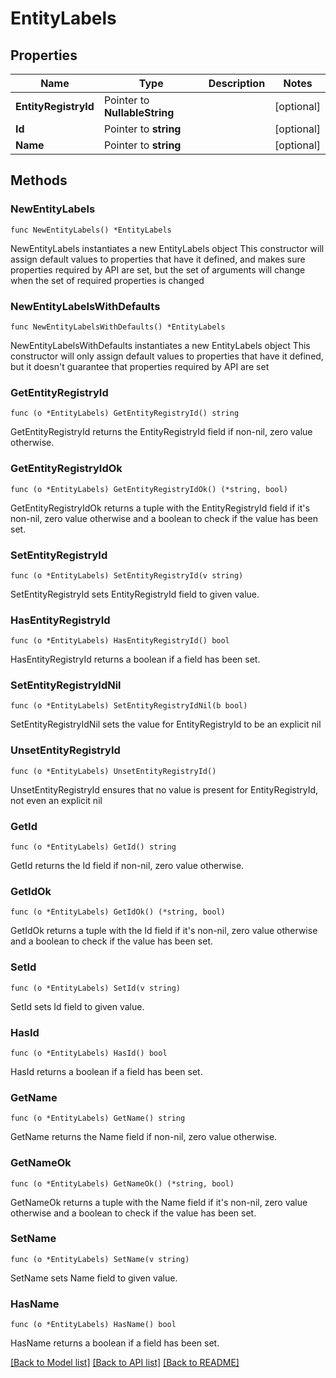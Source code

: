 # EntityLabels

## Properties

Name | Type | Description | Notes
------------ | ------------- | ------------- | -------------
**EntityRegistryId** | Pointer to **NullableString** |  | [optional] 
**Id** | Pointer to **string** |  | [optional] 
**Name** | Pointer to **string** |  | [optional] 

## Methods

### NewEntityLabels

`func NewEntityLabels() *EntityLabels`

NewEntityLabels instantiates a new EntityLabels object
This constructor will assign default values to properties that have it defined,
and makes sure properties required by API are set, but the set of arguments
will change when the set of required properties is changed

### NewEntityLabelsWithDefaults

`func NewEntityLabelsWithDefaults() *EntityLabels`

NewEntityLabelsWithDefaults instantiates a new EntityLabels object
This constructor will only assign default values to properties that have it defined,
but it doesn't guarantee that properties required by API are set

### GetEntityRegistryId

`func (o *EntityLabels) GetEntityRegistryId() string`

GetEntityRegistryId returns the EntityRegistryId field if non-nil, zero value otherwise.

### GetEntityRegistryIdOk

`func (o *EntityLabels) GetEntityRegistryIdOk() (*string, bool)`

GetEntityRegistryIdOk returns a tuple with the EntityRegistryId field if it's non-nil, zero value otherwise
and a boolean to check if the value has been set.

### SetEntityRegistryId

`func (o *EntityLabels) SetEntityRegistryId(v string)`

SetEntityRegistryId sets EntityRegistryId field to given value.

### HasEntityRegistryId

`func (o *EntityLabels) HasEntityRegistryId() bool`

HasEntityRegistryId returns a boolean if a field has been set.

### SetEntityRegistryIdNil

`func (o *EntityLabels) SetEntityRegistryIdNil(b bool)`

 SetEntityRegistryIdNil sets the value for EntityRegistryId to be an explicit nil

### UnsetEntityRegistryId
`func (o *EntityLabels) UnsetEntityRegistryId()`

UnsetEntityRegistryId ensures that no value is present for EntityRegistryId, not even an explicit nil
### GetId

`func (o *EntityLabels) GetId() string`

GetId returns the Id field if non-nil, zero value otherwise.

### GetIdOk

`func (o *EntityLabels) GetIdOk() (*string, bool)`

GetIdOk returns a tuple with the Id field if it's non-nil, zero value otherwise
and a boolean to check if the value has been set.

### SetId

`func (o *EntityLabels) SetId(v string)`

SetId sets Id field to given value.

### HasId

`func (o *EntityLabels) HasId() bool`

HasId returns a boolean if a field has been set.

### GetName

`func (o *EntityLabels) GetName() string`

GetName returns the Name field if non-nil, zero value otherwise.

### GetNameOk

`func (o *EntityLabels) GetNameOk() (*string, bool)`

GetNameOk returns a tuple with the Name field if it's non-nil, zero value otherwise
and a boolean to check if the value has been set.

### SetName

`func (o *EntityLabels) SetName(v string)`

SetName sets Name field to given value.

### HasName

`func (o *EntityLabels) HasName() bool`

HasName returns a boolean if a field has been set.


[[Back to Model list]](../README.md#documentation-for-models) [[Back to API list]](../README.md#documentation-for-api-endpoints) [[Back to README]](../README.md)


